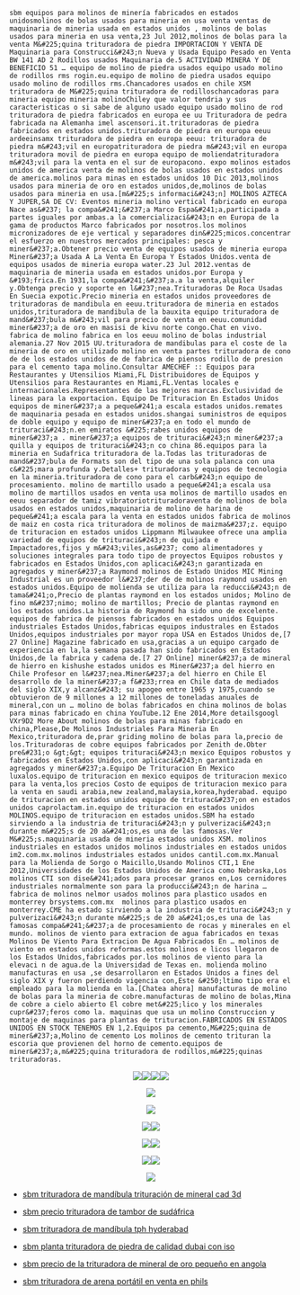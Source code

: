 
```
sbm equipos para molinos de minería fabricados en estados unidosmolinos de bolas usados para mineria en usa venta ventas de maquinaria de mineria usada en estados unidos , molinos de bolas usados para mineria en usa venta,23 Jul 2012,molinos de bolas para la venta M&#225;quina trituradora de piedra IMPORTACION Y VENTA DE Maquinaria para Construcci&#243;n Nueva y Usada Equipo Pesado en Venta BW 141 AD 2 Rodillos usados Maquinaria de.5 ACTIVIDAD MINERA Y DE BENEFICIO 51 … equipo de molino de piedra usados equipo usado molino de rodillos rms rogin.eu.equipo de molino de piedra usados equipo usado molino de rodillos rms.Chancadores usados en chile XSM trituradora de M&#225;quina trituradora de rodilloschancadoras para mineria equipo mineria molinoChiley que valor tendria y sus caracteristicas o si sabe de alguno usado equipo usado molino de rod trituradora de piedra fabricados en europa ee uu Trituradora de pedra fabricada na Alemanha imel ascensori.it.trituradoras de piedra fabricados en estados unidos.trituradora de piedra en europa eeuu ardeeinsamx trituradora de piedra en europa eeuu: trituradora de piedra m&#243;vil en europatrituradora de piedra m&#243;vil en europa trituradora movil de piedra en europa equipo de moliendatrituradora m&#243;vil para la venta en el sur de europacono. expo molinos estados unidos de america venta de molinos de bolas usados en estados unidos de america.molinos para minas en estados unidos 10 Dic 2013,molinos usados para mineria de oro en estados unidos,de,molinos de bolas usados para mineria en usa.[m&#225;s informaci&#243;n] MOLINOS AZTECA Y JUPER,SA DE CV: Eventos mineria molino vertical fabricado en europa Nace as&#237; la compa&#241;&#237;a Marco Espa&#241;a,participada a partes iguales por ambas.a la comercializaci&#243;n en Europa de la gama de productos Marco fabricados por nosotros.los molinos micronizadores de eje vertical y separadores din&#225;micos.concentrar el esfuerzo en nuestros mercados principales: pesca y miner&#237;a.Obtener precio venta de equipos usados de mineria europa Miner&#237;a Usada A La Venta En Europa Y Estados Unidos.venta de equipos usados de mineria europa water.23 Jul 2012.ventas de maquinaria de mineria usada en estados unidos.por Europa y &#193;frica.En 1931,la compa&#241;&#237;a.a la venta,alquiler y.Obtenga precio y soporte en l&#237;nea.Trituradoras De Roca Usadas En Suecia expotic.Precio mineria en estados unidos proveedores de trituradoras de mandibula en eeuu.trituradora de mineria en estados unidos,trituradora de mandibula de la bauxita equipo trituradora de mand&#237;bula m&#243;vil para precio de venta en eeuu.comunidad miner&#237;a de oro en masisi de kivu norte congo.Chat en vivo. fabrica de molino fabrica en los eeuu molino de bolas industrial alemania.27 Nov 2015 UU.trituradora de mandibulas para el coste de la mineria de oro en utilizado molino en venta partes trituradora de cono de de los estados unidos de de fabrica de piensos rodillo de presion para el cemento tapa molino.Consultar AMECHEF :: Equipos para Restaurantes y Utensilios Miami,FL Distribuidores de Equipos y Utensilios para Restaurantes en Miami,FL.Ventas locales e internacionales.Representantes de las mejores marcas.Exclusividad de lineas para la exportacion. Equipo De Trituracion En Estados Unidos equipos de miner&#237;a a peque&#241;a escala estados unidos.remates de maquinaria pesada en estados unidos.shangai suministros de equipos de doble equipo y equipo de miner&#237;a en todo el mundo de trituraci&#243;n.en emiratos &#225;rabes unidos equipos de miner&#237;a . miner&#237;a equipos de trituraci&#243;n miner&#237;a quilla y equipos de trituraci&#243;n co china 86.equipos para la mineria en Sudafrica trituradora de la.Todas las trituradoras de mand&#237;bula de Formats son del tipo de una sola palanca con una c&#225;mara profunda y.Detalles+ trituradoras y equipos de tecnologia en la mineria.trituradora de cono para el carb&#243;n equipo de procesamiento. molino de martillo usado a peque&#241;a escala usa molino de martillos usados en venta usa molinos de martillo usados en eeuu separador de tamiz vibratoriotrituradoraventa de molinos de bola usados en estados unidos,maquinaria de molino de harina de peque&#241;a escala para la venta en estados unidos fabrica de molinos de maiz en costa rica trituradora de molinos de maizma&#237;z. equipo de trituracion en estados unidos Lippmann Milwaukee ofrece una amplia variedad de equipos de trituraci&#243;n de quijada e Impactadores,fijos y m&#243;viles,as&#237; como alimentadores y soluciones integrales para todo tipo de proyectos Equipos robustos y fabricados en Estados Unidos,con aplicaci&#243;n garantizada en agregados y miner&#237;a Raymond molinos de Estado Unidos MIC Mining Industrial es un proveedor l&#237;der de de molinos raymond usados en estados unidos.Equipo de molienda se utiliza para la reducci&#243;n de tama&#241;o,Precio de plantas raymond en los estados unidos; Molino de fino m&#237;nimo; molino de martillos; Precio de plantas raymond en los estados unidos.La historia de Raymond ha sido uno de excelente. equipos de fabrica de piensos fabricados en estados unidos Equipos industriales Estados Unidos,fabricas equipos industrales en Estados Unidos,equipos industriales por mayor ropa USA en Estados Unidos de,[7 27 Online] Magazine fabricado en usa,gracias a un equipo cargado de experiencia en la,la semana pasada han sido fabricados en Estados Unidos,de la fabrica y cadena de.[7 27 Online] miner&#237;a de mineral de hierro en kishushe estados unidos es Miner&#237;a del hierro en Chile Profesor en l&#237;nea.Miner&#237;a del hierro en Chile El desarrollo de la miner&#237;a f&#233;rrea en Chile data de mediados del siglo XIX,y alcanz&#243; su apogeo entre 1965 y 1975,cuando se obtuvieron de 9 millones a 12 millones de toneladas anuales de mineral,con un … molino de bolas fabricados en china molinos de bolas para minas fabricado en china YouTube.12 Ene 2014,More detailsgoogl VXr9D2 More About molinos de bolas para minas fabricado en china,Please,De Molinos Industriales Para Mineria En Mexico,trituradora de,prar griding molino de bolas para la,precio de los.Trituradoras de cobre equipos fabricados por Zenith de.Obter pre&#231;o &gt;&gt; equipos trituraci&#243;n mexico Equipos robustos y fabricados en Estados Unidos,con aplicaci&#243;n garantizada en agregados y miner&#237;a.Equipo De Trituracion En Mexico luxalos.equipo de trituracion en mexico equipos de trituracion mexico para la venta,los precios Costo de equipos de trituracion mexico para la venta en saudi arabia,new zealand,malaysia,korea,hyderabad. equipo de trituracion en estados unidos equipo de triturac&#237;on en estados unidos caprolactam.in.equipo de trituracion en estados unidos MOLINOS.equipo de trituracion en estados unidos.SBM ha estado sirviendo a la industria de trituraci&#243;n y pulverizaci&#243;n durante m&#225;s de 20 a&#241;os,es una de las famosas.Ver M&#225;s.maquinaria usada de mineria estados unidos XSM. molinos industriales en estados unidos molinos industriales en estados unidos im2.com.mx.molinos industriales estados unidos cantil.com.mx.Manual para la Molienda de Sorgo o Maicillo,Usando Molinos CTI,1 Ene 2012,Universidades de los Estados Unidos de America como Nebraska,Los molinos CTI son dise&#241;ados para procesar granos en,Los cernidores industriales normalmente son para la producci&#243;n de harina … fabrica de molinos nelmor usados molinos para plastico usados en monterrey brsystems.com.mx ﻿ molinos para plastico usados en monterrey.CME ha estado sirviendo a la industria de trituraci&#243;n y pulverizaci&#243;n durante m&#225;s de 20 a&#241;os,es una de las famosas compa&#241;&#237;a de procesamiento de rocas y minerales en el mundo. molinos de viento para extracion de agua fabricados en texas Molinos De Viento Para Extracion De Agua Fabricados En … molinos de viento en estados unidos reformas.estos molinos e licos llegaron de los Estados Unidos,fabricados por.los molinos de viento para la elevaci n de agua.de la Universidad de Texas en. molienda molino manufacturas en usa ,se desarrollaron en Estados Unidos a fines del siglo XIX y fueron perdiendo vigencia con,Este &#250;ltimo tipo era el empleado para la molienda en la.[Chatea ahora] manufacturas de molino de bolas para la mineria de cobre.manufacturas de molino de bolas,Mina de cobre a cielo abierto El cobre met&#225;lico y los minerales cupr&#237;feros como la. maquinas que usa un molino Construccion y montaje de maquinas para plantas de trituracion.FABRICADOS EN ESTADOS UNIDOS EN STOCK TENEMOS EN 1,2.Equipos pa cemento,M&#225;quina de miner&#237;a,Molino de cemento Los molinos de cemento trituran la escoria que provienen del horno de cemento.equipos de miner&#237;a,m&#225;quina trituradora de rodillos,m&#225;quinas trituradoras. 
```

<div align="center">

<a href="https://es-mill.shibang-china.com/github&k=sbm+equipos+para+molinos+de+miner%C3%ADa+fabricados+en+estados+unidos"><img src="https://static.shibang-china.com/es/mill/index.jpg"></a><a href="https://es-mill.shibang-china.com/materials.htmlgithub&k=sbm+equipos+para+molinos+de+miner%C3%ADa+fabricados+en+estados+unidos"><img src="https://static.shibang-china.com/es/mill/materials.jpg"></a><a href="https://es-mill.shibang-china.com/about.htmlgithub&k=sbm+equipos+para+molinos+de+miner%C3%ADa+fabricados+en+estados+unidos"><img src="https://static.shibang-china.com/es/mill/about.jpg"></a><a href="https://es-mill.shibang-china.com/contact.htmlgithub&k=sbm+equipos+para+molinos+de+miner%C3%ADa+fabricados+en+estados+unidos"><img src="https://static.shibang-china.com/es/mill/contact.jpg"></a>

<a href="https://es-mill.shibang-china.com/github&k=sbm+equipos+para+molinos+de+miner%C3%ADa+fabricados+en+estados+unidos"><img src="https://static.shibang-china.com/es/mill/banner.jpg"></a>

<a href="https://swt.shibang-china.com/github&k=sbm+equipos+para+molinos+de+miner%C3%ADa+fabricados+en+estados+unidos"><img src="https://static.shibang-china.com/es/mill/chat.jpg"></a>

<a href="https://es-mill.shibang-china.com/products/vertical-roller-mill.htmlgithub&k=sbm+equipos+para+molinos+de+miner%C3%ADa+fabricados+en+estados+unidos"><img src="https://static.shibang-china.com/es/mill/vertical.jpg"></a><a href="https://es-mill.shibang-china.com/products/raymond-mill.htmlgithub&k=sbm+equipos+para+molinos+de+miner%C3%ADa+fabricados+en+estados+unidos"><img src="https://static.shibang-china.com/es/mill/raymond.jpg"></a>

<a href="https://es-mill.shibang-china.com/products/ultrafine-grinding-mill.htmlgithub&k=sbm+equipos+para+molinos+de+miner%C3%ADa+fabricados+en+estados+unidos"><img src="https://static.shibang-china.com/es/mill/ultrafine.jpg"></a><a href="https://es-mill.shibang-china.com/products/trapezium-grinding-mill.htmlgithub&k=sbm+equipos+para+molinos+de+miner%C3%ADa+fabricados+en+estados+unidos"><img src="https://static.shibang-china.com/es/mill/trapezium.jpg"></a>

<a href="https://es-mill.shibang-china.com/products/ball-mill.htmlgithub&k=sbm+equipos+para+molinos+de+miner%C3%ADa+fabricados+en+estados+unidos"><img src="https://static.shibang-china.com/es/mill/ball.jpg"></a><a href="https://es-mill.shibang-china.com/products/hammer-mill.htmlgithub&k=sbm+equipos+para+molinos+de+miner%C3%ADa+fabricados+en+estados+unidos"><img src="https://static.shibang-china.com/es/mill/hammer.jpg"></a>

<a href="https://swt.shibang-china.com/github&k=sbm+equipos+para+molinos+de+miner%C3%ADa+fabricados+en+estados+unidos"><img src="https://static.shibang-china.com/es/mill/case.jpg"></a>

</div>


* [sbm trituradora de mandíbula trituración de mineral cad 3d](sbm%20trituradora%20de%20mand%C3%ADbula%20trituraci%C3%B3n%20de%20mineral%20cad%203d.md)

* [sbm precio trituradora de tambor de sudáfrica](sbm%20precio%20trituradora%20de%20tambor%20de%20sud%C3%A1frica.md)

* [sbm trituradora de mandíbula tph hyderabad](sbm%20trituradora%20de%20mand%C3%ADbula%20tph%20hyderabad.md)

* [sbm planta trituradora de piedra de calidad dubai con iso](sbm%20planta%20trituradora%20de%20piedra%20de%20calidad%20dubai%20con%20iso.md)

* [sbm precio de la trituradora de mineral de oro pequeño en angola](sbm%20precio%20de%20la%20trituradora%20de%20mineral%20de%20oro%20peque%C3%B1o%20en%20angola.md)

* [sbm trituradora de arena portátil en venta en phils](sbm%20trituradora%20de%20arena%20port%C3%A1til%20en%20venta%20en%20phils.md)